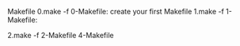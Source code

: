 Makefile
0.make -f 0-Makefile:
create your first Makefile
1.make -f 1-Makefile:

2.make -f 2-Makefile
4-Makefile

